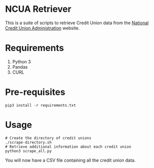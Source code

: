 # NCUA Retriever

This is a suite of scripts to retrieve Credit Union data from the [National Credit Union Administration](https://www.ncua.gov/) website.

# Requirements
1. Python 3
1. Pandas
1. CURL

# Pre-requisites
```
pip3 install -r requirements.txt
```

# Usage
```
# Create the directory of credit unions
./scrape-directory.sh
# Retrieve additional information about each credit union
python3 scrape_all.py
```
You will now have a CSV file containing all the credit union data.